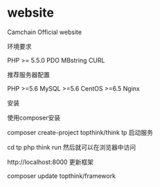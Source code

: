 # website
Camchain Official website

环境要求

PHP >= 5.5.0 PDO MBstring CURL

推荐服务器配置

PHP >=5.6 MySQL >=5.6 CentOS >=6.5 Nginx

安装

使用composer安装

composer create-project topthink/think tp
启动服务

cd tp
php think run
然后就可以在浏览器中访问

http://localhost:8000
更新框架

composer update topthink/framework
